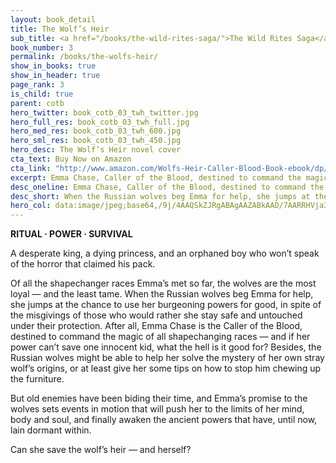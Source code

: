 ```yaml
---
layout: book_detail
title: The Wolf’s Heir
sub_title: <a href="/books/the-wild-rites-saga/">The Wild Rites Saga</a> · Book 3
book_number: 3
permalink: /books/the-wolfs-heir/
show_in_books: true
show_in_header: true
page_rank: 3
is_child: true
parent: cotb
hero_twitter: book_cotb_03_twh_twitter.jpg
hero_full_res: book_cotb_03_twh_full.jpg
hero_med_res: book_cotb_03_twh_600.jpg
hero_sml_res: book_cotb_03_twh_450.jpg
hero_desc: The Wolf’s Heir novel cover
cta_text: Buy Now on Amazon
cta_link: "http://www.amazon.com/Wolfs-Heir-Caller-Blood-Book-ebook/dp/B01A8SDK8C/"
excerpt: Emma Chase, Caller of the Blood, destined to command the magic of all shapechanging races. But can she save the wolf’s heir — and herself?
desc_oneline: Emma Chase, Caller of the Blood, destined to command the magic of all shapechanging races. But can she save the wolf’s heir — and herself?
desc_short: When the Russian wolves beg Emma for help, she jumps at the chance to use her burgeoning powers as Caller of the Blood for good. But old enemies have been biding their time, and soon Emma will be pushed to the limits of her mind, body and soul. Can she save the wolf’s heir — and herself?
hero_col: data:image/jpeg;base64,/9j/4AAQSkZJRgABAgAAZABkAAD/7AARRHVja3kAAQAEAAAAPAAA/+4ADkFkb2JlAGTAAAAAAf/bAIQABgQEBAUEBgUFBgkGBQYJCwgGBggLDAoKCwoKDBAMDAwMDAwQDA4PEA8ODBMTFBQTExwbGxscHx8fHx8fHx8fHwEHBwcNDA0YEBAYGhURFRofHx8fHx8fHx8fHx8fHx8fHx8fHx8fHx8fHx8fHx8fHx8fHx8fHx8fHx8fHx8fHx8f/8AAEQgABgAEAwERAAIRAQMRAf/EAF0AAQAAAAAAAAAAAAAAAAAAAAYBAQEAAAAAAAAAAAAAAAAAAAIFEAABAwQDAAAAAAAAAAAAAAAREhMVACFBAzIEFhEAAgAHAAAAAAAAAAAAAAAAABEhMVGxAhID/9oADAMBAAIRAxEAPwAXId/yiorfBwpQ9oAeAKnGX7nngZoLBziWtulLH//Z
---
```


__RITUAL &middot; POWER &middot; SURVIVAL__

A desperate king, a dying princess, and an orphaned boy who won’t speak of the horror that claimed his pack. 

Of all the shapechanger races Emma’s met so far, the wolves are the most loyal &mdash; and the least tame. When the Russian wolves beg Emma for help, she jumps at the chance to use her burgeoning powers for good, in spite of the misgivings of those who would rather she stay safe and untouched under their protection. After all, Emma Chase is the Caller of the Blood, destined to command the magic of all shapechanging races &mdash; and if her power can’t save one innocent kid, what the hell is it good for? Besides, the Russian wolves might be able to help her solve the mystery of her own stray wolf’s origins, or at least give her some tips on how to stop him chewing up the furniture.

But old enemies have been biding their time, and Emma’s promise to the wolves sets events in motion that will push her to the limits of her mind, body and soul, and finally awaken the ancient powers that have, until now, lain dormant within.

Can she save the wolf’s heir &mdash; and herself?
